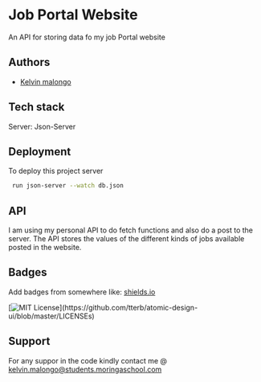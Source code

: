 
# Job Portal Website
An API for storing data fo my job Portal website
## Authors

- [Kelvin malongo](https://www.github.com/k-malongo)

## Tech stack

Server: Json-Server
## Deployment

To deploy this project server

```bash
 run json-server --watch db.json

```


## API

I am using my personal API to do fetch functions and also do a post to the server. The API stores the values of the different kinds of jobs available posted in the website.
## Badges

Add badges from somewhere like: [shields.io](https://shields.io/)

[![MIT License](https://img.shields.io/apm/l/atomic-design-ui.svg?)](https://github.com/tterb/atomic-design-ui/blob/master/LICENSEs)


## Support
For any suppor in the code kindly contact me @ kelvin.malongo@students.moringaschool.com